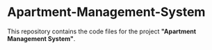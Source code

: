 # Apartment-Management-System

This repository contains the code files for the project **"Apartment Management System"**.
